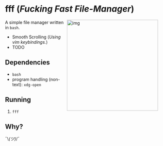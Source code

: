 # fff (*Fucking Fast File-Manager*)

<a href="https://asciinema.org/a/B2LRFD6q26E7DhftTkeHLAUMT" target="_blank"><img src="https://asciinema.org/a/B2LRFD6q26E7DhftTkeHLAUMT.png" alt="img" height="300px" align="right"/></a>

A simple file manager written in `bash`.

- Smooth Scrolling (*Using vim keybindings.*)
- TODO


## Dependencies

- `bash`
- program handling (non-text): `xdg-open`

## Running

1. `fff`

## Why?

¯\\_(ツ)_/¯
